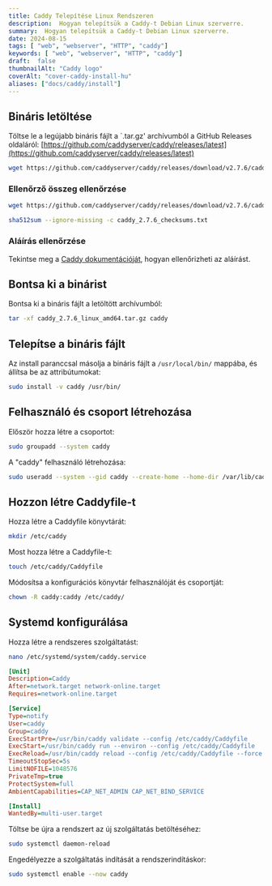 ```yaml
---
title: Caddy Telepítése Linux Rendszeren
description:  Hogyan telepítsük a Caddy-t Debian Linux szerverre.
summary:  Hogyan telepítsük a Caddy-t Debian Linux szerverre.
date: 2024-08-15
tags: [ "web", "webserver", "HTTP", "caddy"]
keywords: [ "web", "webserver", "HTTP", "caddy"]
draft:  false
thumbnailAlt: "Caddy logo"
coverAlt: "cover-caddy-install-hu"
aliases: ["docs/caddy/install"]
---
```


## Bináris letöltése

Töltse le a legújabb bináris fájlt a `.tar.gz' archívumból a GitHub Releases oldaláról: [https://github.com/caddyserver/caddy/releases/latest](https://github.com/caddyserver/caddy/releases/latest)

```bash
wget https://github.com/caddyserver/caddy/releases/download/v2.7.6/caddy_2.7.6_linux_amd64.tar.gz
```

### Ellenőrző összeg ellenőrzése

```bash
wget https://github.com/caddyserver/caddy/releases/download/v2.7.6/caddy_2.7.6_checksums.txt
```

```bash
sha512sum --ignore-missing -c caddy_2.7.6_checksums.txt
```

### Aláírás ellenőrzése

Tekintse meg a [Caddy dokumentációját](https://caddyserver.com/docs/signature-verification), hogyan ellenőrizheti az aláírást.

## Bontsa ki a binárist

Bontsa ki a bináris fájlt a letöltött archívumból:

```bash
tar -xf caddy_2.7.6_linux_amd64.tar.gz caddy
```

## Telepítse a bináris fájlt

Az install paranccsal másolja a bináris fájlt a `/usr/local/bin/` mappába, és állítsa be az attribútumokat:

```bash
sudo install -v caddy /usr/bin/
```

## Felhasználó és csoport létrehozása

Először hozza létre a csoportot:

```bash
sudo groupadd --system caddy
```

A "caddy" felhasználó létrehozása:

```bash
sudo useradd --system --gid caddy --create-home --home-dir /var/lib/caddy --shell /usr/sbin/nologin caddy
```

## Hozzon létre Caddyfile-t

Hozza létre a Caddyfile könyvtárát:

```bash
mkdir /etc/caddy
```

Most hozza létre a Caddyfile-t:

```bash
touch /etc/caddy/Caddyfile
```

Módosítsa a konfigurációs könyvtár felhasználóját és csoportját:

```bash
chown -R caddy:caddy /etc/caddy/
```

## Systemd konfigurálása

Hozza létre a rendszeres szolgáltatást:

```bash
nano /etc/systemd/system/caddy.service
```

```ini title="/etc/systemd/system/caddy.service"
[Unit]
Description=Caddy
After=network.target network-online.target
Requires=network-online.target

[Service]
Type=notify
User=caddy
Group=caddy
ExecStartPre=/usr/bin/caddy validate --config /etc/caddy/Caddyfile
ExecStart=/usr/bin/caddy run --environ --config /etc/caddy/Caddyfile
ExecReload=/usr/bin/caddy reload --config /etc/caddy/Caddyfile --force
TimeoutStopSec=5s
LimitNOFILE=1048576
PrivateTmp=true
ProtectSystem=full
AmbientCapabilities=CAP_NET_ADMIN CAP_NET_BIND_SERVICE

[Install]
WantedBy=multi-user.target
```

Töltse be újra a rendszert az új szolgáltatás betöltéséhez:

```bash
sudo systemctl daemon-reload
```

Engedélyezze a szolgáltatás indítását a rendszerindításkor:

```bash
sudo systemctl enable --now caddy
